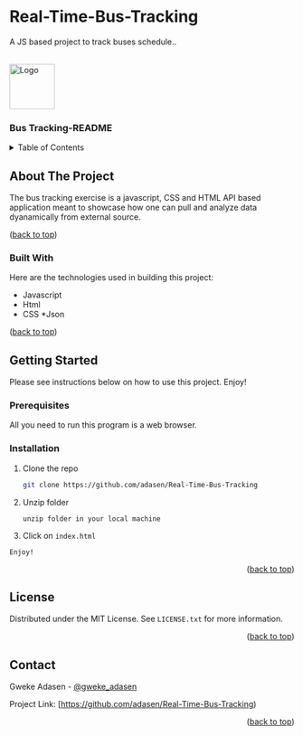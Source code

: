 # Real-Time-Bus-Tracking
A JS based project to track buses schedule..



<div id="top"></div>






<!-- PROJECT LOGO -->
<br />
<div align="left">
  <a href="https://github.com/adasen">
    <img src="images/logo.png" alt="Logo" width="80" height="80">
  </a>

  <h3 align="left">Bus Tracking-README</h3>

  



<!-- TABLE OF CONTENTS -->
<details>
  <summary>Table of Contents</summary>
  <ol>
    <li>
      <a href="#about-the-project">About The Project</a>
      <ul>
        <li><a href="#built-with">Built With</a></li>
      </ul>
    </li>
    <li>
      <a href="#getting-started">Getting Started</a>
    
    </li>
   
  
  </ol>
</details>



<!-- ABOUT THE PROJECT -->
## About The Project



The bus tracking  exercise is a javascript, CSS and HTML API based application meant to showcase how one can pull  and analyze data dyanamically from external source.



  

<p align="left">(<a href="#top">back to top</a>)</p>



### Built With

Here are the technologies used in building this project:

* Javascript
* Html
* CSS
  *Json



<p align="left">(<a href="#top">back to top</a>)</p>



<!-- GETTING STARTED -->
## Getting Started

Please see instructions below on how to use this project. Enjoy!

### Prerequisites

All you need to run this program is a web browser.


### Installation

1. Clone the repo
   ```sh
   git clone https://github.com/adasen/Real-Time-Bus-Tracking
   ```
3. Unzip  folder
   ```
   unzip folder in your local machine
   ```
4.  Click on `index.html`
   ```
   Enjoy!
   ```

<p align="right">(<a href="#top">back to top</a>)</p>





<!-- LICENSE -->
## License

Distributed under the MIT License. See `LICENSE.txt` for more information.

<p align="right">(<a href="#top">back to top</a>)</p>



<!-- CONTACT -->
## Contact

Gweke Adasen - [@gweke_adasen](https://twitter.com/adasen)

Project Link: [https://github.com/adasen/Real-Time-Bus-Tracking)

<p align="right">(<a href="#top">back to top</a>)</p>




